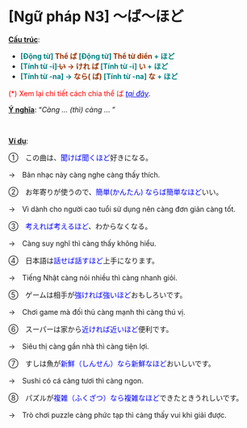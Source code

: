# [Ngữ pháp N3] ～ば～ほど
<div class="entry-content">
<p><span style="text-decoration: underline;"><strong>Cấu trúc</strong></span>:</p>
<ul>
<li><strong><span style="color: #008080;">[Động từ] <span style="color: #993300;">Thể ば</span> [Động từ] <span style="color: #993300;">Thể từ điển</span> + ほど</span></strong></li>
<li><strong><span style="color: #008080;">[Tính từ -i]<span style="color: #993300;"><del> い</del> → けれ ば</span> [Tính từ -i]<span style="color: #993300;"> い</span> + ほど</span></strong></li>
<li><strong><span style="color: #008080;">[Tính từ -na] → <span style="color: #993300;">なら( ば)</span> [Tính từ -na]<span style="color: #993300;"> な</span> + ほど</span></strong></li>
</ul>
<p><span style="color: #ff0000;">(*) Xem lại chi tiết cách chia thể ば</span> <span style="color: #0000ff;"><em><a href="https://bikae.net/ngu-phap/ngu-phap-n4-cau-dieu-kien-%ef%bd%9e%e3%81%b0/" style="color: #0000ff;" target="_blank">tại đây</a></em></span>.</p>
<p><span style="text-decoration: underline;"><strong>Ý nghĩa</strong></span>: “<em>Càng … (thì) càng …</em> ”</p>

<br/>
</p>
<p><span style="text-decoration: underline;"><strong>Ví dụ</strong></span>:</p>
<p>①　この曲は、<span style="color: #0000ff;">聞けば聞くほど</span>好きになる。</p>
<p>→　Bản nhạc này càng nghe càng thấy thích.</p>
<p>②　お年寄りが使うので、<span style="color: #0000ff;">簡単(かんたん) ならば簡単なほど</span>いい。</p>
<p>→　Vì dành cho người cao tuổi sử dụng nên càng đơn giản càng tốt.</p>
<p>③　<span style="color: #0000ff;">考えれば考えるほど</span>、わからなくなる。</p>
<p>→　Càng suy nghĩ thì càng thấy không hiểu.</p>
<p>④　日本語は<span style="color: #0000ff;">話せば話すほど</span>上手になります。</p>
<p>→　Tiếng Nhật càng nói nhiều thì càng nhanh giỏi.</p>
<p>⑤　ゲームは相手が<span style="color: #0000ff;">強ければ強いほど</span>おもしろいです。</p>
<p>→　Chơi game mà đối thủ càng mạnh thì càng thú vị.</p>
<p>⑥　スーパーは家から<span style="color: #0000ff;">近ければ近いほど</span>便利です。</p>
<p>→　Siêu thị càng gần nhà thì càng tiện lợi.</p>
<p>⑦　すしは魚が<span style="color: #0000ff;">新鮮（しんせん）なら新鮮なほど</span>おいしいです。</p>
<p>→　Sushi có cá càng tươi thì càng ngon.</p>
<p>⑧　パズルが<span style="color: #0000ff;">複雑（ふくざつ）なら複雑なほど</span>できたときうれしいです。</p>
<p>→　Trò chơi puzzle càng phức tạp thì càng thấy vui khi giải được.</p>

</div>